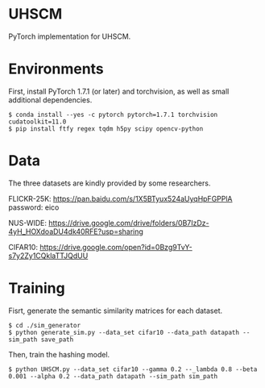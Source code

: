 # UHSCM
PyTorch implementation for UHSCM.

# Environments
First, install PyTorch 1.7.1 (or later) and torchvision, as well as small additional dependencies. 
````
$ conda install --yes -c pytorch pytorch=1.7.1 torchvision cudatoolkit=11.0
$ pip install ftfy regex tqdm h5py scipy opencv-python
````
# Data
The three datasets are kindly provided by some researchers.

FLICKR-25K: https://pan.baidu.com/s/1X5BTyux524aUyqHpFGPPlA password: eico

NUS-WIDE: https://drive.google.com/drive/folders/0B7IzDz-4yH_HOXdoaDU4dk40RFE?usp=sharing

CIFAR10: https://drive.google.com/open?id=0Bzg9TvY-s7y2Zy1CQklaTTJQdUU

# Training
Fisrt, generate the semantic similarity matrices for each dataset.
````
$ cd ./sim_generator
$ python generate_sim.py --data_set cifar10 --data_path datapath --sim_path save_path
````
Then, train the hashing model.
````
$ python UHSCM.py --data_set cifar10 --gamma 0.2 --_lambda 0.8 --beta 0.001 --alpha 0.2 --data_path datapath --sim_path sim_path
````
